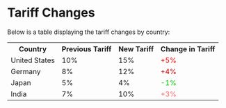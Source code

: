 

# Tariff Changes

Below is a table displaying the tariff changes by country:

<table>
  <tr>
    <th>Country</th>
    <th>Previous Tariff</th>
    <th>New Tariff</th>
    <th>Change in Tariff</th>
  </tr>
  <tr>
    <td>United States</td>
    <td>10%</td>
    <td>15%</td>
    <td style="color: rgb(255, 0, 0);">+5%</td>
  </tr>
  <tr>
    <td>Germany</td>
    <td>8%</td>
    <td>12%</td>
    <td style="color: rgb(200, 0, 0);">+4%</td>
  </tr>
  <tr>
    <td>Japan</td>
    <td>5%</td>
    <td>4%</td>
    <td style="color: rgb(0, 200, 0);">-1%</td>
  </tr>
  <tr>
    <td>India</td>
    <td>7%</td>
    <td>10%</td>
    <td style="color: rgb(255, 100, 100);">+3%</td>
  </tr>
</table>

